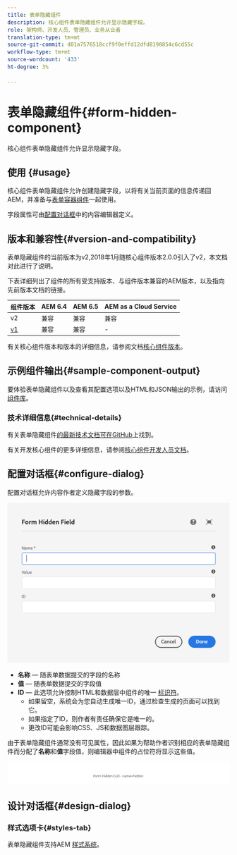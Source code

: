 ```yaml
---
title: 表单隐藏组件
description: 核心组件表单隐藏组件允许显示隐藏字段。
role: 架构师、开发人员、管理员、业务从业者
translation-type: tm+mt
source-git-commit: d01a7576518ccf9f0effd12dfd8198854c6cd55c
workflow-type: tm+mt
source-wordcount: '433'
ht-degree: 3%

---
```



# 表单隐藏组件{#form-hidden-component}

核心组件表单隐藏组件允许显示隐藏字段。

## 使用 {#usage}

核心组件表单隐藏组件允许创建隐藏字段，以将有关当前页面的信息传递回AEM，并准备与[表单容器组件](form-container.md)一起使用。

字段属性可由[配置对话框](form-hidden.md)中的内容编辑器定义。

## 版本和兼容性{#version-and-compatibility}

表单隐藏组件的当前版本为v2,2018年1月随核心组件版本2.0.0引入了v2，本文档对此进行了说明。

下表详细列出了组件的所有受支持版本、与组件版本兼容的AEM版本，以及指向先前版本文档的链接。

| 组件版本 | AEM 6.4 | AEM 6.5 | AEM as a Cloud Service |
|--- |--- |--- |---|
| v2 | 兼容 | 兼容 | 兼容 |
| [v1](/help/components/v1/form-hidden-v1.md) | 兼容 | 兼容 | - |

有关核心组件版本和版本的详细信息，请参阅文档[核心组件版本](/help/versions.md)。

## 示例组件输出{#sample-component-output}

要体验表单隐藏组件以及查看其配置选项以及HTML和JSON输出的示例，请访问[组件库](https://adobe.com/go/aem_cmp_library_form_hidden)。

### 技术详细信息{#technical-details}

有关表单隐藏组件[的最新技术文档可在GitHub](https://adobe.com/go/aem_cmp_tech_form_hidden_v2)上找到。

有关开发核心组件的更多详细信息，请参阅[核心组件开发人员文档](/help/developing/overview.md)。

## 配置对话框{#configure-dialog}

配置对话框允许内容作者定义隐藏字段的参数。

![表单隐藏编辑对话框](/help/assets/form-hidden-edit.png)

* **名称**  — 随表单数据提交的字段的名称
* **值**  — 随表单数据提交的字段值
* **ID**  — 此选项允许控制HTML和数据层中组件的唯一 [标识符](/help/developing/data-layer/overview.md)。
   * 如果留空，系统会为您自动生成唯一ID，通过检查生成的页面可以找到它。
   * 如果指定了ID，则作者有责任确保它是唯一的。
   * 更改ID可能会影响CSS、JS和数据图层跟踪。

由于表单隐藏组件通常没有可见属性，因此如果为帮助作者识别相应的表单隐藏组件而分配了&#x200B;**名称**&#x200B;和&#x200B;**值**&#x200B;字段值，则编辑器中组件的占位符将显示这些值。

![表单隐藏组件示例](/help/assets/form-hidden-example.png)

## 设计对话框{#design-dialog}

### 样式选项卡{#styles-tab}

表单隐藏组件支持AEM [样式系统](/help/get-started/authoring.md#component-styling)。
